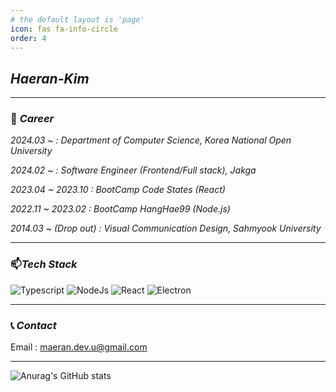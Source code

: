 ```yaml
---
# the default layout is 'page'
icon: fas fa-info-circle
order: 4
---
```


## **_Haeran-Kim_**

<hr/>

### 💼 _Career_

>
_2024.03 ~  : Department of Computer Science, Korea National Open University_
>
_2024.02 ~  : Software Engineer (Frontend/Full stack), Jakga_
>
_2023.04 ~ 2023.10 : BootCamp Code States (React)_
>
_2022.11 ~ 2023.02 : BootCamp HangHae99 (Node.js)_
>
_2014.03 ~ (Drop out) : Visual Communication Design, Sahmyook University_


<hr/>

### 📫_Tech Stack_  
<div />

![Typescript](https://img.shields.io/badge/TypeScipt-3178C6?style=flat&logo=typescript&logoColor=white)
![NodeJs](https://img.shields.io/badge/NodeJs-339933?style=flat&logo=nodedotjs&logoColor=white)
![React](https://img.shields.io/badge/React-61DAFB?style=flat&logo=react&logoColor=white)
![Electron](https://img.shields.io/badge/Electron-47848F?style=flat&logo=electron&logoColor=white)


<hr/>

### 📞 _Contact_
Email : maeran.dev.u@gmail.com

<hr/>

![Anurag's GitHub stats](https://github-readme-stats.vercel.app/api?username=kimmand0o0&&show_icons=true&theme=great-gatsby) 
